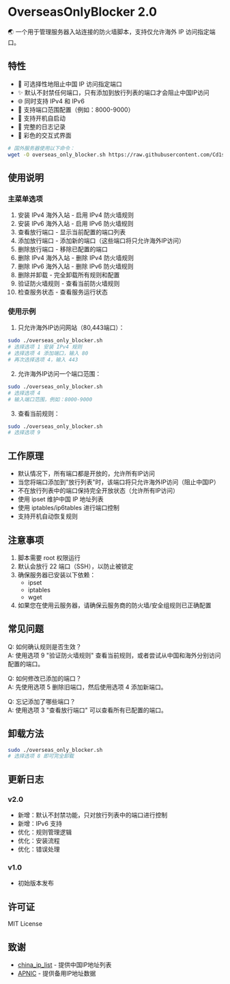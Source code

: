 # OverseasOnlyBlocker 2.0

🌏 一个用于管理服务器入站连接的防火墙脚本，支持仅允许海外 IP 访问指定端口。

## 特性

- 🚫 可选择性地阻止中国 IP 访问指定端口
- ✨ 默认不封禁任何端口，只有添加到放行列表的端口才会阻止中国IP访问
- 🌐 同时支持 IPv4 和 IPv6
- 🎯 支持端口范围配置（例如：8000-9000）
- 🔄 支持开机自启动
- 📝 完整的日志记录
- 🎨 彩色的交互式界面


```bash
# 国外服务器使用以下命令：
wget -O overseas_only_blocker.sh https://raw.githubusercontent.com/Cd1s/cninblock/refs/heads/main/overseas_firewall.sh && chmod +x overseas_only_blocker.sh && sudo ./overseas_only_blocker.sh
```

## 使用说明

### 主菜单选项

1. 安装 IPv4 海外入站 - 启用 IPv4 防火墙规则
2. 安装 IPv6 海外入站 - 启用 IPv6 防火墙规则
3. 查看放行端口 - 显示当前配置的端口列表
4. 添加放行端口 - 添加新的端口（这些端口将只允许海外IP访问）
5. 删除放行端口 - 移除已配置的端口
6. 删除 IPv4 海外入站 - 删除 IPv4 防火墙规则
7. 删除 IPv6 海外入站 - 删除 IPv6 防火墙规则
8. 删除并卸载 - 完全卸载所有规则和配置
9. 验证防火墙规则 - 查看当前防火墙规则
10. 检查服务状态 - 查看服务运行状态

### 使用示例

1. 只允许海外IP访问网站（80,443端口）：
```bash
sudo ./overseas_only_blocker.sh
# 选择选项 1 安装 IPv4 规则
# 选择选项 4 添加端口，输入 80
# 再次选择选项 4，输入 443
```

2. 允许海外IP访问一个端口范围：
```bash
sudo ./overseas_only_blocker.sh
# 选择选项 4
# 输入端口范围，例如：8000-9000
```

3. 查看当前规则：
```bash
sudo ./overseas_only_blocker.sh
# 选择选项 9
```

## 工作原理

- 默认情况下，所有端口都是开放的，允许所有IP访问
- 当您将端口添加到"放行列表"时，该端口将只允许海外IP访问（阻止中国IP）
- 不在放行列表中的端口保持完全开放状态（允许所有IP访问）
- 使用 ipset 维护中国 IP 地址列表
- 使用 iptables/ip6tables 进行端口控制
- 支持开机自动恢复规则

## 注意事项

1. 脚本需要 root 权限运行
2. 默认会放行 22 端口（SSH），以防止被锁定
3. 确保服务器已安装以下依赖：
   - ipset
   - iptables
   - wget
4. 如果您在使用云服务器，请确保云服务商的防火墙/安全组规则已正确配置

## 常见问题

Q: 如何确认规则是否生效？  
A: 使用选项 9 "验证防火墙规则" 查看当前规则，或者尝试从中国和海外分别访问配置的端口。

Q: 如何修改已添加的端口？  
A: 先使用选项 5 删除旧端口，然后使用选项 4 添加新端口。

Q: 忘记添加了哪些端口？  
A: 使用选项 3 "查看放行端口" 可以查看所有已配置的端口。

## 卸载方法

```bash
sudo ./overseas_only_blocker.sh
# 选择选项 8 即可完全卸载
```

## 更新日志

### v2.0
- 新增：默认不封禁功能，只对放行列表中的端口进行控制
- 新增：IPv6 支持
- 优化：规则管理逻辑
- 优化：安装流程
- 优化：错误处理

### v1.0
- 初始版本发布

## 许可证

MIT License

## 致谢

- [china_ip_list](https://github.com/17mon/china_ip_list) - 提供中国IP地址列表
- [APNIC](https://www.apnic.net/) - 提供备用IP地址数据 
